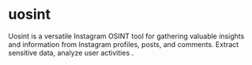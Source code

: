 # uosint
Uosint is a versatile Instagram OSINT tool for gathering valuable insights and information from Instagram profiles, posts, and comments. Extract sensitive data, analyze user activities .
